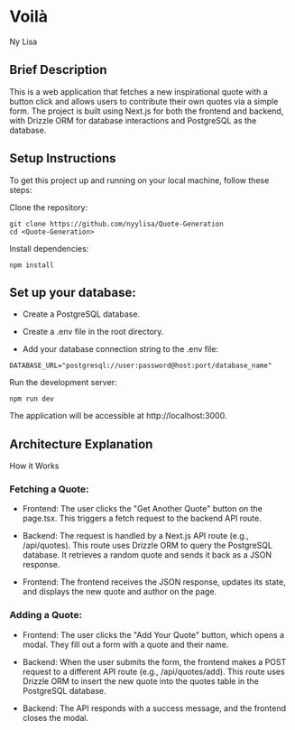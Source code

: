 # Voilà
Ny Lisa

## Brief Description
This is a web application that fetches a new inspirational quote with a button click and allows users to contribute their own quotes via a simple form. The project is built using Next.js for both the frontend and backend, with Drizzle ORM for database interactions and PostgreSQL as the database.
## Setup Instructions
To get this project up and running on your local machine, follow these steps:

Clone the repository:
```
git clone https://github.com/nyylisa/Quote-Generation
cd <Quote-Generation>
```
Install dependencies:
```
npm install
```
## Set up your database:

- Create a PostgreSQL database.

- Create a .env file in the root directory.

- Add your database connection string to the .env file:
```
DATABASE_URL="postgresql://user:password@host:port/database_name"
```
Run the development server:
```
npm run dev
```
The application will be accessible at http://localhost:3000.

## Architecture Explanation
How it Works
### Fetching a Quote:

- Frontend: The user clicks the "Get Another Quote" button on the page.tsx. This triggers a fetch request to the backend API route.

- Backend: The request is handled by a Next.js API route (e.g., /api/quotes). This route uses Drizzle ORM to query the PostgreSQL database. It retrieves a random quote and sends it back as a JSON response.

- Frontend: The frontend receives the JSON response, updates its state, and displays the new quote and author on the page.

### Adding a Quote:

- Frontend: The user clicks the "Add Your Quote" button, which opens a modal. They fill out a form with a quote and their name.

- Backend: When the user submits the form, the frontend makes a POST request to a different API route (e.g., /api/quotes/add). This route uses Drizzle ORM to insert the new quote into the quotes table in the PostgreSQL database.

- Backend: The API responds with a success message, and the frontend closes the modal.
